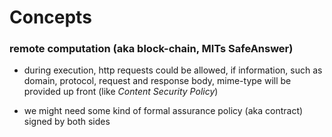 Concepts
========



### remote computation (aka block-chain, MITs SafeAnswer)

+   during execution, http requests could be allowed, if information, such as domain, protocol,
    request and response body, mime-type will be provided up front (like *Content Security Policy*)
    
+   we might need some kind of formal assurance policy (aka contract) signed by both sides
